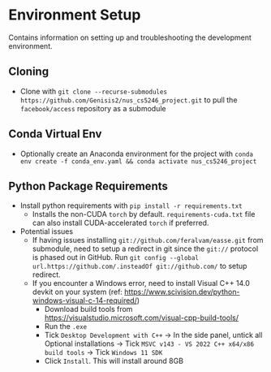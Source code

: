 # Environment Setup
Contains information on setting up and troubleshooting the development environment.

## Cloning
- Clone with `git clone --recurse-submodules https://github.com/Genisis2/nus_cs5246_project.git` to pull the `facebook/access` repository as a submodule

## Conda Virtual Env
- Optionally create an Anaconda environment for the project with `conda env create -f conda_env.yaml && conda activate nus_cs5246_project`
  
## Python Package Requirements
- Install python requirements with `pip install -r requirements.txt`
    - Installs the non-CUDA `torch` by default. `requirements-cuda.txt` file can also install CUDA-accelerated `torch` if preferred.
- Potential issues
    - If having issues installing `git://github.com/feralvam/easse.git` from submodule, need to setup a redirect in git since the `git://` protocol is phased out in GitHub. Run `git config --global url.https://github.com/.insteadOf git://github.com/` to setup redirect.
    - If you encounter a Windows error, need to install Visual C++ 14.0 devkit on your system (ref: https://www.scivision.dev/python-windows-visual-c-14-required/)
        - Download build tools from https://visualstudio.microsoft.com/visual-cpp-build-tools/
        - Run the `.exe`
        - Tick `Desktop Development with C++` -> In the side panel, untick all Optional installations -> Tick `MSVC v143 - VS 2022 C++ x64/x86 build tools` -> Tick `Windows 11 SDK`
        - Click `Install`. This will install around 8GB